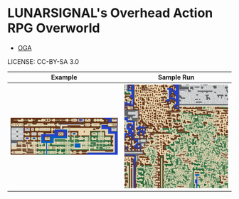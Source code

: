 LUNARSIGNAL's Overhead Action RPG Overworld
===

* [OGA](https://opengameart.org/content/overhead-action-rpg-overworld)

LICENSE: CC-BY-SA 3.0

| Example | Sample Run |
|---|---|
| ![exemplar](data/lunarsignals_oarpgo.png) | ![sample run](data/oarpgo_256x256_wUbW3x3.png) |

